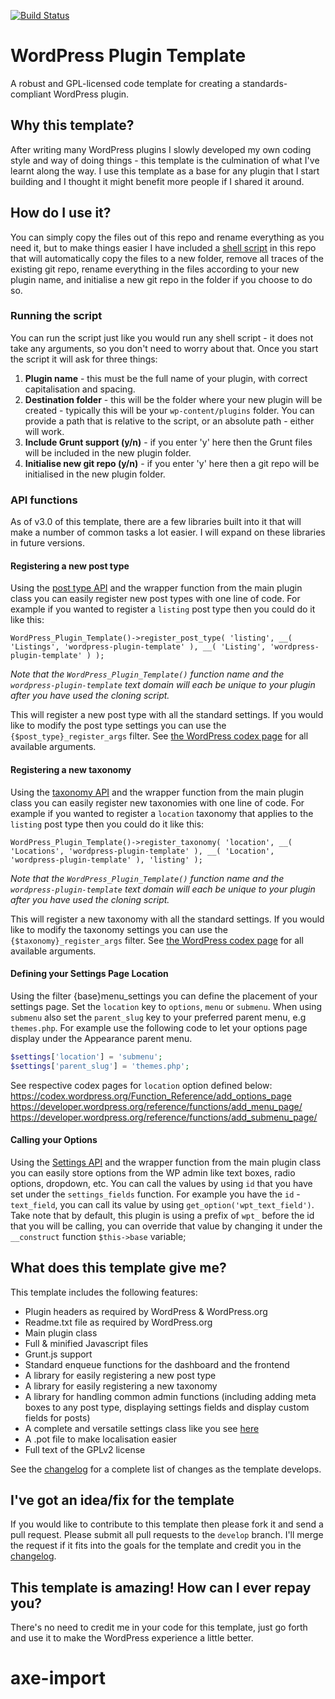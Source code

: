 [![Build Status](https://www.travis-ci.org/wpugph/WordPress-Plugin-Template.svg?branch=master)](https://www.travis-ci.org/wpugph/WordPress-Plugin-Template)

WordPress Plugin Template
=========================

A robust and GPL-licensed code template for creating a standards-compliant WordPress plugin.


## Why this template?

After writing many WordPress plugins I slowly developed my own coding style and way of doing things - this template is the culmination of what I've learnt along the way. I use this template as a base for any plugin that I start building and I thought it might benefit more people if I shared it around.

## How do I use it?

You can simply copy the files out of this repo and rename everything as you need it, but to make things easier I have included a [shell script](https://github.com/hlashbrooke/WordPress-Plugin-Template/blob/master/build-plugin.sh) in this repo that will automatically copy the files to a new folder, remove all traces of the existing git repo, rename everything in the files according to your new plugin name, and initialise a new git repo in the folder if you choose to do so.

### Running the script

You can run the script just like you would run any shell script - it does not take any arguments, so you don't need to worry about that. Once you start the script it will ask for three things:

1. **Plugin name** - this must be the full name of your plugin, with correct capitalisation and spacing.
2. **Destination folder** - this will be the folder where your new plugin will be created - typically this will be your `wp-content/plugins` folder. You can provide a path that is relative to the script, or an absolute path - either will work.
3. **Include Grunt support (y/n)** - if you enter 'y' here then the Grunt files will be included in the new plugin folder.
4. **Initialise new git repo (y/n)** - if you enter 'y' here then a git repo will be initialised in the new plugin folder.

### API functions

As of v3.0 of this template, there are a few libraries built into it that will make a number of common tasks a lot easier. I will expand on these libraries in future versions.

#### Registering a new post type

Using the [post type API](https://github.com/hlashbrooke/WordPress-Plugin-Template/blob/master/includes/lib/class-wordpress-plugin-template-post-type.php) and the wrapper function from the main plugin class you can easily register new post types with one line of code. For example if you wanted to register a `listing` post type then you could do it like this:

`WordPress_Plugin_Template()->register_post_type( 'listing', __( 'Listings', 'wordpress-plugin-template' ), __( 'Listing', 'wordpress-plugin-template' ) );`

*Note that the `WordPress_Plugin_Template()` function name and the `wordpress-plugin-template` text domain will each be unique to your plugin after you have used the cloning script.*

This will register a new post type with all the standard settings. If you would like to modify the post type settings you can use the `{$post_type}_register_args` filter. See [the WordPress codex page](http://codex.wordpress.org/Function_Reference/register_post_type) for all available arguments.

#### Registering a new taxonomy

Using the [taxonomy API](https://github.com/hlashbrooke/WordPress-Plugin-Template/blob/master/includes/lib/class-wordpress-plugin-template-taxonomy.php) and the wrapper function from the main plugin class you can easily register new taxonomies with one line of code. For example if you wanted to register a `location` taxonomy that applies to the `listing` post type then you could do it like this:

`WordPress_Plugin_Template()->register_taxonomy( 'location', __( 'Locations', 'wordpress-plugin-template' ), __( 'Location', 'wordpress-plugin-template' ), 'listing' );`

*Note that the `WordPress_Plugin_Template()` function name and the `wordpress-plugin-template` text domain will each be unique to your plugin after you have used the cloning script.*

This will register a new taxonomy with all the standard settings. If you would like to modify the taxonomy settings you can use the `{$taxonomy}_register_args` filter. See [the WordPress codex page](http://codex.wordpress.org/Function_Reference/register_taxonomy) for all available arguments.

#### Defining your Settings Page Location

Using the filter {base}menu_settings you can define the placement of your settings page. Set the `location` key to `options`, `menu` or `submenu`. When using `submenu` also set the `parent_slug` key to your preferred parent menu, e.g `themes.php`. For example use the following code to let your options page display under the Appearance parent menu.

```php
$settings['location'] = 'submenu';
$settings['parent_slug'] = 'themes.php';
```

See respective codex pages for `location` option defined below:
https://codex.wordpress.org/Function_Reference/add_options_page
https://developer.wordpress.org/reference/functions/add_menu_page/
https://developer.wordpress.org/reference/functions/add_submenu_page/

#### Calling your Options

Using the [Settings API](https://github.com/hlashbrooke/WordPress-Plugin-Template/blob/master/includes/class-wordpress-plugin-template-settings.php) and the wrapper function from the main plugin class you can easily store options from the WP admin like text boxes, radio options, dropdown, etc. You can call the values by using `id` that you have set under the `settings_fields` function. For example you have the `id` - `text_field`, you can call its value by using `get_option('wpt_text_field')`. Take note that by default, this plugin is using a prefix of `wpt_` before the id that you will be calling, you can override that value by changing it under the `__construct` function `$this->base` variable;

## What does this template give me?

This template includes the following features:

+ Plugin headers as required by WordPress & WordPress.org
+ Readme.txt file as required by WordPress.org
+ Main plugin class
+ Full & minified Javascript files
+ Grunt.js support
+ Standard enqueue functions for the dashboard and the frontend
+ A library for easily registering a new post type
+ A library for easily registering a new taxonomy
+ A library for handling common admin functions (including adding meta boxes to any post type, displaying settings fields and display custom fields for posts)
+ A complete and versatile settings class like you see [here](http://www.hughlashbrooke.com/complete-versatile-options-page-class-wordpress-plugin/)
+ A .pot file to make localisation easier
+ Full text of the GPLv2 license

See the [changelog](https://github.com/hlashbrooke/WordPress-Plugin-Template/blob/master/changelog.txt) for a complete list of changes as the template develops.

## I've got an idea/fix for the template

If you would like to contribute to this template then please fork it and send a pull request. Please submit all pull requests to the `develop` branch. I'll merge the request if it fits into the goals for the template and credit you in the [changelog](https://github.com/hlashbrooke/WordPress-Plugin-Template/blob/master/changelog.txt).

## This template is amazing! How can I ever repay you?

There's no need to credit me in your code for this template, just go forth and use it to make the WordPress experience a little better.
# axe-import
